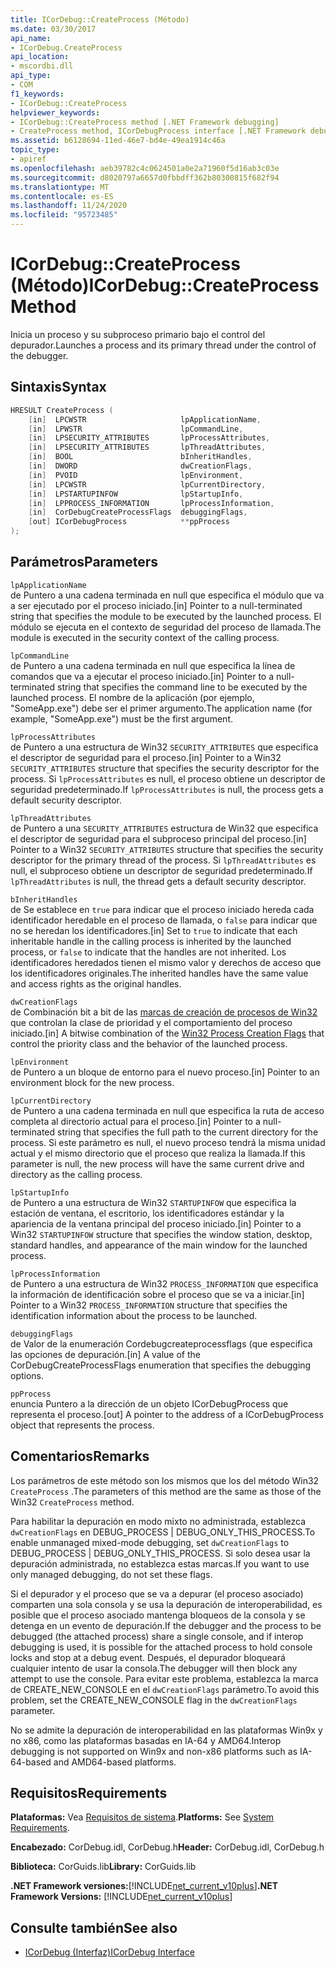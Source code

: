 ```yaml
---
title: ICorDebug::CreateProcess (Método)
ms.date: 03/30/2017
api_name:
- ICorDebug.CreateProcess
api_location:
- mscordbi.dll
api_type:
- COM
f1_keywords:
- ICorDebug::CreateProcess
helpviewer_keywords:
- ICorDebug::CreateProcess method [.NET Framework debugging]
- CreateProcess method, ICorDebugProcess interface [.NET Framework debugging]
ms.assetid: b6128694-11ed-46e7-bd4e-49ea1914c46a
topic_type:
- apiref
ms.openlocfilehash: aeb39782c4c0624501a0e2a71960f5d16ab3c03e
ms.sourcegitcommit: d8020797a6657d0fbbdff362b80300815f682f94
ms.translationtype: MT
ms.contentlocale: es-ES
ms.lasthandoff: 11/24/2020
ms.locfileid: "95723485"
---
```

# <a name="icordebugcreateprocess-method"></a><span data-ttu-id="76a98-102">ICorDebug::CreateProcess (Método)</span><span class="sxs-lookup"><span data-stu-id="76a98-102">ICorDebug::CreateProcess Method</span></span>

<span data-ttu-id="76a98-103">Inicia un proceso y su subproceso primario bajo el control del depurador.</span><span class="sxs-lookup"><span data-stu-id="76a98-103">Launches a process and its primary thread under the control of the debugger.</span></span>  
  
## <a name="syntax"></a><span data-ttu-id="76a98-104">Sintaxis</span><span class="sxs-lookup"><span data-stu-id="76a98-104">Syntax</span></span>  
  
```cpp  
HRESULT CreateProcess (  
    [in]  LPCWSTR                     lpApplicationName,  
    [in]  LPWSTR                      lpCommandLine,  
    [in]  LPSECURITY_ATTRIBUTES       lpProcessAttributes,  
    [in]  LPSECURITY_ATTRIBUTES       lpThreadAttributes,  
    [in]  BOOL                        bInheritHandles,  
    [in]  DWORD                       dwCreationFlags,  
    [in]  PVOID                       lpEnvironment,  
    [in]  LPCWSTR                     lpCurrentDirectory,  
    [in]  LPSTARTUPINFOW              lpStartupInfo,  
    [in]  LPPROCESS_INFORMATION       lpProcessInformation,  
    [in]  CorDebugCreateProcessFlags  debuggingFlags,  
    [out] ICorDebugProcess            **ppProcess  
);  
```  
  
## <a name="parameters"></a><span data-ttu-id="76a98-105">Parámetros</span><span class="sxs-lookup"><span data-stu-id="76a98-105">Parameters</span></span>  

 `lpApplicationName`  
 <span data-ttu-id="76a98-106">de Puntero a una cadena terminada en null que especifica el módulo que va a ser ejecutado por el proceso iniciado.</span><span class="sxs-lookup"><span data-stu-id="76a98-106">[in] Pointer to a null-terminated string that specifies the module to be executed by the launched process.</span></span> <span data-ttu-id="76a98-107">El módulo se ejecuta en el contexto de seguridad del proceso de llamada.</span><span class="sxs-lookup"><span data-stu-id="76a98-107">The module is executed in the security context of the calling process.</span></span>  
  
 `lpCommandLine`  
 <span data-ttu-id="76a98-108">de Puntero a una cadena terminada en null que especifica la línea de comandos que va a ejecutar el proceso iniciado.</span><span class="sxs-lookup"><span data-stu-id="76a98-108">[in] Pointer to a null-terminated string that specifies the command line to be executed by the launched process.</span></span> <span data-ttu-id="76a98-109">El nombre de la aplicación (por ejemplo, "SomeApp.exe") debe ser el primer argumento.</span><span class="sxs-lookup"><span data-stu-id="76a98-109">The application name (for example, "SomeApp.exe") must be the first argument.</span></span>  
  
 `lpProcessAttributes`  
 <span data-ttu-id="76a98-110">de Puntero a una estructura de Win32 `SECURITY_ATTRIBUTES` que especifica el descriptor de seguridad para el proceso.</span><span class="sxs-lookup"><span data-stu-id="76a98-110">[in] Pointer to a Win32 `SECURITY_ATTRIBUTES` structure that specifies the security descriptor for the process.</span></span> <span data-ttu-id="76a98-111">Si `lpProcessAttributes` es null, el proceso obtiene un descriptor de seguridad predeterminado.</span><span class="sxs-lookup"><span data-stu-id="76a98-111">If `lpProcessAttributes` is null, the process gets a default security descriptor.</span></span>  
  
 `lpThreadAttributes`  
 <span data-ttu-id="76a98-112">de Puntero a una `SECURITY_ATTRIBUTES` estructura de Win32 que especifica el descriptor de seguridad para el subproceso principal del proceso.</span><span class="sxs-lookup"><span data-stu-id="76a98-112">[in] Pointer to a Win32 `SECURITY_ATTRIBUTES` structure that specifies the security descriptor for the primary thread of the process.</span></span> <span data-ttu-id="76a98-113">Si `lpThreadAttributes` es null, el subproceso obtiene un descriptor de seguridad predeterminado.</span><span class="sxs-lookup"><span data-stu-id="76a98-113">If `lpThreadAttributes` is null, the thread gets a default security descriptor.</span></span>  
  
 `bInheritHandles`  
 <span data-ttu-id="76a98-114">de Se establece en `true` para indicar que el proceso iniciado hereda cada identificador heredable en el proceso de llamada, o `false` para indicar que no se heredan los identificadores.</span><span class="sxs-lookup"><span data-stu-id="76a98-114">[in] Set to `true` to indicate that each inheritable handle in the calling process is inherited by the launched process, or `false` to indicate that the handles are not inherited.</span></span> <span data-ttu-id="76a98-115">Los identificadores heredados tienen el mismo valor y derechos de acceso que los identificadores originales.</span><span class="sxs-lookup"><span data-stu-id="76a98-115">The inherited handles have the same value and access rights as the original handles.</span></span>  
  
 `dwCreationFlags`  
 <span data-ttu-id="76a98-116">de Combinación bit a bit de las [marcas de creación de procesos de Win32](/windows/win32/procthread/process-creation-flags) que controlan la clase de prioridad y el comportamiento del proceso iniciado.</span><span class="sxs-lookup"><span data-stu-id="76a98-116">[in] A bitwise combination of the [Win32 Process Creation Flags](/windows/win32/procthread/process-creation-flags) that control the priority class and the behavior of the launched process.</span></span>  
  
 `lpEnvironment`  
 <span data-ttu-id="76a98-117">de Puntero a un bloque de entorno para el nuevo proceso.</span><span class="sxs-lookup"><span data-stu-id="76a98-117">[in] Pointer to an environment block for the new process.</span></span>  
  
 `lpCurrentDirectory`  
 <span data-ttu-id="76a98-118">de Puntero a una cadena terminada en null que especifica la ruta de acceso completa al directorio actual para el proceso.</span><span class="sxs-lookup"><span data-stu-id="76a98-118">[in] Pointer to a null-terminated string that specifies the full path to the current directory for the process.</span></span> <span data-ttu-id="76a98-119">Si este parámetro es null, el nuevo proceso tendrá la misma unidad actual y el mismo directorio que el proceso que realiza la llamada.</span><span class="sxs-lookup"><span data-stu-id="76a98-119">If this parameter is null, the new process will have the same current drive and directory as the calling process.</span></span>  
  
 `lpStartupInfo`  
 <span data-ttu-id="76a98-120">de Puntero a una estructura de Win32 `STARTUPINFOW` que especifica la estación de ventana, el escritorio, los identificadores estándar y la apariencia de la ventana principal del proceso iniciado.</span><span class="sxs-lookup"><span data-stu-id="76a98-120">[in] Pointer to a Win32 `STARTUPINFOW` structure that specifies the window station, desktop, standard handles, and appearance of the main window for the launched process.</span></span>  
  
 `lpProcessInformation`  
 <span data-ttu-id="76a98-121">de Puntero a una estructura de Win32 `PROCESS_INFORMATION` que especifica la información de identificación sobre el proceso que se va a iniciar.</span><span class="sxs-lookup"><span data-stu-id="76a98-121">[in] Pointer to a Win32 `PROCESS_INFORMATION` structure that specifies the identification information about the process to be launched.</span></span>  
  
 `debuggingFlags`  
 <span data-ttu-id="76a98-122">de Valor de la enumeración Cordebugcreateprocessflags (que especifica las opciones de depuración.</span><span class="sxs-lookup"><span data-stu-id="76a98-122">[in] A value of the CorDebugCreateProcessFlags enumeration that specifies the debugging options.</span></span>  
  
 `ppProcess`  
 <span data-ttu-id="76a98-123">enuncia Puntero a la dirección de un objeto ICorDebugProcess que representa el proceso.</span><span class="sxs-lookup"><span data-stu-id="76a98-123">[out] A pointer to the address of a ICorDebugProcess object that represents the process.</span></span>  
  
## <a name="remarks"></a><span data-ttu-id="76a98-124">Comentarios</span><span class="sxs-lookup"><span data-stu-id="76a98-124">Remarks</span></span>  

 <span data-ttu-id="76a98-125">Los parámetros de este método son los mismos que los del método Win32 `CreateProcess` .</span><span class="sxs-lookup"><span data-stu-id="76a98-125">The parameters of this method are the same as those of the Win32 `CreateProcess` method.</span></span>  
  
 <span data-ttu-id="76a98-126">Para habilitar la depuración en modo mixto no administrada, establezca `dwCreationFlags` en DEBUG_PROCESS &#124; DEBUG_ONLY_THIS_PROCESS.</span><span class="sxs-lookup"><span data-stu-id="76a98-126">To enable unmanaged mixed-mode debugging, set `dwCreationFlags` to DEBUG_PROCESS &#124; DEBUG_ONLY_THIS_PROCESS.</span></span> <span data-ttu-id="76a98-127">Si solo desea usar la depuración administrada, no establezca estas marcas.</span><span class="sxs-lookup"><span data-stu-id="76a98-127">If you want to use only managed debugging, do not set these flags.</span></span>  
  
 <span data-ttu-id="76a98-128">Si el depurador y el proceso que se va a depurar (el proceso asociado) comparten una sola consola y se usa la depuración de interoperabilidad, es posible que el proceso asociado mantenga bloqueos de la consola y se detenga en un evento de depuración.</span><span class="sxs-lookup"><span data-stu-id="76a98-128">If the debugger and the process to be debugged (the attached process) share a single console, and if interop debugging is used, it is possible for the attached process to hold console locks and stop at a debug event.</span></span> <span data-ttu-id="76a98-129">Después, el depurador bloqueará cualquier intento de usar la consola.</span><span class="sxs-lookup"><span data-stu-id="76a98-129">The debugger will then block any attempt to use the console.</span></span> <span data-ttu-id="76a98-130">Para evitar este problema, establezca la marca de CREATE_NEW_CONSOLE en el `dwCreationFlags` parámetro.</span><span class="sxs-lookup"><span data-stu-id="76a98-130">To avoid this problem, set the CREATE_NEW_CONSOLE flag in the `dwCreationFlags` parameter.</span></span>  
  
 <span data-ttu-id="76a98-131">No se admite la depuración de interoperabilidad en las plataformas Win9x y no x86, como las plataformas basadas en IA-64 y AMD64.</span><span class="sxs-lookup"><span data-stu-id="76a98-131">Interop debugging is not supported on Win9x and non-x86 platforms such as IA-64-based and AMD64-based platforms.</span></span>  
  
## <a name="requirements"></a><span data-ttu-id="76a98-132">Requisitos</span><span class="sxs-lookup"><span data-stu-id="76a98-132">Requirements</span></span>  

 <span data-ttu-id="76a98-133">**Plataformas:** Vea [Requisitos de sistema](../../get-started/system-requirements.md).</span><span class="sxs-lookup"><span data-stu-id="76a98-133">**Platforms:** See [System Requirements](../../get-started/system-requirements.md).</span></span>  
  
 <span data-ttu-id="76a98-134">**Encabezado:** CorDebug.idl, CorDebug.h</span><span class="sxs-lookup"><span data-stu-id="76a98-134">**Header:** CorDebug.idl, CorDebug.h</span></span>  
  
 <span data-ttu-id="76a98-135">**Biblioteca:** CorGuids.lib</span><span class="sxs-lookup"><span data-stu-id="76a98-135">**Library:** CorGuids.lib</span></span>  
  
 <span data-ttu-id="76a98-136">**.NET Framework versiones:**[!INCLUDE[net_current_v10plus](../../../../includes/net-current-v10plus-md.md)]</span><span class="sxs-lookup"><span data-stu-id="76a98-136">**.NET Framework Versions:** [!INCLUDE[net_current_v10plus](../../../../includes/net-current-v10plus-md.md)]</span></span>  
  
## <a name="see-also"></a><span data-ttu-id="76a98-137">Consulte también</span><span class="sxs-lookup"><span data-stu-id="76a98-137">See also</span></span>

- [<span data-ttu-id="76a98-138">ICorDebug (Interfaz)</span><span class="sxs-lookup"><span data-stu-id="76a98-138">ICorDebug Interface</span></span>](icordebug-interface.md)
